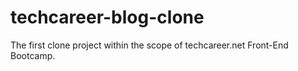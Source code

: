 # techcareer-blog-clone
The first clone project within the scope of techcareer.net Front-End Bootcamp.
